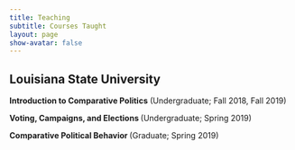 ```yaml
---
title: Teaching
subtitle: Courses Taught
layout: page
show-avatar: false
---
```


<section>
  <h2> Louisiana State University </h2>
  <p> <b>  Introduction to Comparative Politics</b> (Undergraduate; Fall 2018, Fall 2019) </p>
    <p> <b>  Voting, Campaigns, and Elections </b> (Undergraduate; Spring 2019) </p>
      <p> <b>  Comparative Political Behavior </b> (Graduate; Spring 2019) </p>

</section>
